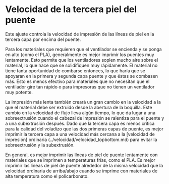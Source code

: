 Velocidad de la tercera piel del puente
====
Este ajuste controla la velocidad de impresión de las líneas de piel en la tercera capa por encima del puente.

Para los materiales que requieren que el ventilador se encienda y se ponga en alto (como el PLA), generalmente es mejor imprimir los puentes muy lentamente. Esto permite que los ventiladores soplen mucho aire sobre el material, lo que hace que se solidifiquen muy rápidamente. El material no tiene tanta oportunidad de combarse entonces, lo que haría que se apoyaran en la primera y segunda capa puente y que éstas se combasen más. Esto es menos efectivo para materiales que no necesitan que el ventilador gire tan rápido o para impresoras que no tienen un ventilador muy potente.

La impresión más lenta también creará un gran cambio en la velocidad a la que el material debe ser extruido desde la abertura de la boquilla. Este cambio en la velocidad de flujo lleva algún tiempo, lo que da lugar a una sobreextrusión cuando el cabezal de impresión se ralentiza para el puente y a una subextrusión después. Dado que la tercera capa es menos crítica para la calidad del voladizo que las dos primeras capas de puente, es mejor imprimir la tercera capa a una velocidad más cercana a la [velocidad de impresión] ordinaria (../velocidad/velocidad_topbottom.md) para evitar la sobreextrusión y la subextrusión.

En general, es mejor imprimir las líneas de piel de puente lentamente con materiales que se imprimen a temperaturas frías, como el PLA. Es mejor imprimir las líneas de piel de puente alrededor de la misma velocidad que la velocidad ordinaria de arriba/abajo cuando se imprime con materiales de alta temperatura como el policarbonato.